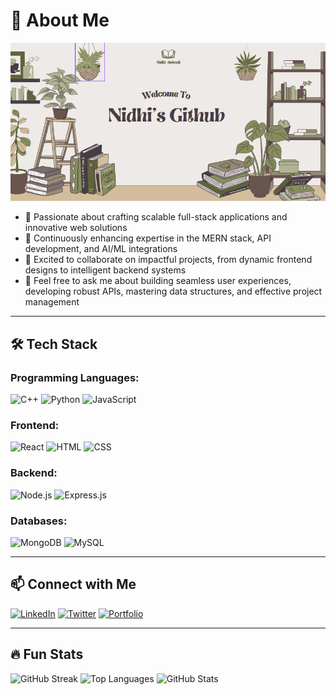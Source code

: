 # 🚀 About Me

![Banner](https://raw.githubusercontent.com/Nidhi-dwivedi/Nidhi-dwivedi/main/banner.PNG)

- 🔭 Passionate about crafting scalable full-stack applications and innovative web solutions  
- 🌱 Continuously enhancing expertise in the MERN stack, API development, and AI/ML integrations  
- 👯 Excited to collaborate on impactful projects, from dynamic frontend designs to intelligent backend systems  
- 💬 Feel free to ask me about building seamless user experiences, developing robust APIs, mastering data structures, and effective project management  

---

## 🛠 Tech Stack

### Programming Languages:
![C++](https://img.shields.io/badge/-C++-00599C?logo=c%2B%2B&logoColor=white)
![Python](https://img.shields.io/badge/-Python-3776AB?logo=python&logoColor=white)
![JavaScript](https://img.shields.io/badge/-JavaScript-F7DF1E?logo=javascript&logoColor=black)

### Frontend:
![React](https://img.shields.io/badge/-React-61DAFB?logo=react&logoColor=black)
![HTML](https://img.shields.io/badge/-HTML-E34F26?logo=html5&logoColor=white)
![CSS](https://img.shields.io/badge/-CSS-1572B6?logo=css3&logoColor=white)

### Backend:
![Node.js](https://img.shields.io/badge/-Node.js-339933?logo=node.js&logoColor=white)
![Express.js](https://img.shields.io/badge/-Express.js-000000?logo=express&logoColor=white)

### Databases:
![MongoDB](https://img.shields.io/badge/-MongoDB-47A248?logo=mongodb&logoColor=white)
![MySQL](https://img.shields.io/badge/-MySQL-4479A1?logo=mysql&logoColor=white)

---

## 📫 Connect with Me

[![LinkedIn](https://img.shields.io/badge/-LinkedIn-blue?logo=linkedin&logoColor=white)](https://linkedin.com/in/yourusername)
[![Twitter](https://img.shields.io/badge/-Twitter-1DA1F2?logo=twitter&logoColor=white)](https://twitter.com/yourusername)
[![Portfolio](https://img.shields.io/badge/-Portfolio-black)](https://yourportfolio.com)

---

## 🔥 Fun Stats

![GitHub Streak](https://github-readme-streak-stats.herokuapp.com/?user=Nidhi-dwivedi&theme=radical)
![Top Languages](https://github-readme-stats.vercel.app/api/top-langs/?username=Nidhi-dwivedi&layout=compact&theme=radical)
![GitHub Stats](https://github-readme-stats.vercel.app/api?username=Nidhi-dwivedi&show_icons=true&theme=radical)
